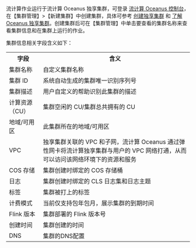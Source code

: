 流计算作业运行于流计算 Oceanus 独享集群，可登录 [流计算 Oceanus 控制台](https://console.cloud.tencent.com/oceanus)，在【集群管理】>【新建集群】中创建集群，具体可参考 [创建独享集群](https://cloud.tencent.com/document/product/849/48298) 和 [了解 Oceanus 独享集群](https://cloud.tencent.com/document/product/849/48297)。创建集群后可在【集群管理】中单击要查看的集群名称来查看集群信息和在集群上运行的作业。

集群信息相关字段含义如下：

<table>
<tr>
<th>字段</th>
<th>含义</th>
</tr>
<tr>
<td>集群名称</td>
<td>自定义集群名称</td>
</tr>
<tr>
<td>集群 ID</td>
<td>系统自动生成的集群唯一识别序列号</td>
</tr>
<tr>
<td>集群描述</td>
<td>用户自定义的帮助识别此集群的描述</td>
</tr>
<tr>
<td>计算资源（CU）</td>
<td>集群空闲的 CU/集群总共拥有的 CU    </td>
</tr>
<tr>
<td>地域/可用区</td>
<td>此集群所在的地域/可用区 </td>
</tr>
<tr>
<td>VPC</td>
<td>独享集群关联的 VPC 和子网，流计算 Oceanus 通过弹性网卡将流计算独享集群与用户的 VPC 网络打通，从而可以访问该网络环境下的资源和服务</td>
</tr>
<tr>
<td>COS 存储</td>
<td>集群创建时绑定的 COS 存储桶</td>
</tr>
<tr>
<td>日志</td>
<td>集群创建时绑定的 CLS 日志集和日志主题</td>
</tr>
<tr>
<td>标签</td>
<td>集群被打上的标签</td>
</tr>
</tr>
<tr>
<td>计费模式</td>
<td>当前仅支持包年包月，展示集群的到期时间</td>
</tr>
<tr>
<td>Flink 版本</td>
<td>集群部署的 Flink 版本号</td>
</tr>
<tr>
<td>创建时间</td>
<td>集群创建的时间</td>
</tr>
<tr>
<td>DNS</td>
<td>集群的DNS配置</td>
</tr>
</table>



